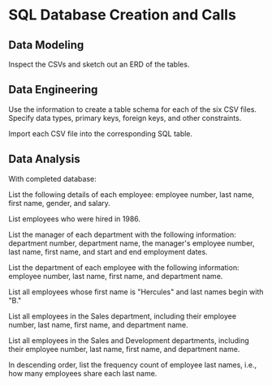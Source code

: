 # SQL Database Creation and Calls

## Data Modeling
Inspect the CSVs and sketch out an ERD of the tables.


## Data Engineering
Use the information to create a table schema for each of the six CSV files. Specify data types, primary keys, foreign keys, and other constraints.

Import each CSV file into the corresponding SQL table.


## Data Analysis
With completed database: 


List the following details of each employee: employee number, last name, first name, gender, and salary.


List employees who were hired in 1986.


List the manager of each department with the following information: department number, department name, the manager's employee number, last name, first name, and start and end employment dates.


List the department of each employee with the following information: employee number, last name, first name, and department name.


List all employees whose first name is "Hercules" and last names begin with "B."


List all employees in the Sales department, including their employee number, last name, first name, and department name.


List all employees in the Sales and Development departments, including their employee number, last name, first name, and department name.


In descending order, list the frequency count of employee last names, i.e., how many employees share each last name.
